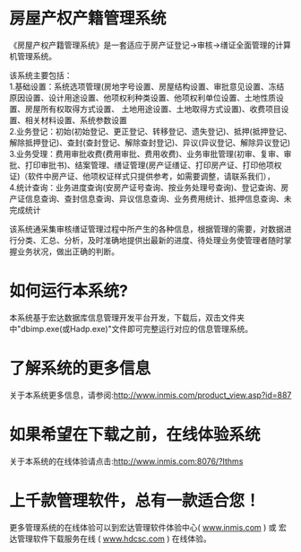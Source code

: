 # 房屋产权产籍管理系统

《房屋产权产籍管理系统》是一套适应于房产证登记->审核->缮证全面管理的计算机管理系统。

该系统主要包括：  
      1.基础设置：系统选项管理(房地字号设置、房屋结构设置、审批意见设置、冻结原因设置、设计用途设置、他项权利种类设置、他项权利单位设置、土地性质设置、房屋所有权取得方式设置、   土地用途设置、土地取得方式设置)、收费项目设置、相关材料设置、系统参数设置  
      2.业务登记：初始(初始登记、更正登记、转移登记、遗失登记)、抵押(抵押登记、解除抵押登记)、查封(查封登记、解除查封登记)、异议(异议登记、解除异议登记)  
      3.业务受理：费用审批收费(费用审批、费用收费)、业务审批管理(初审、复审、审批、打印审批书)、结案管理、缮证管理(房产证缮证、打印房产证、打印他项权证)（软件中房产证、他项权证样式只提供参考，如需要调整，请联系我们），   
      4.统计查询：业务进度查询(安房产证号查询、按业务处理号查询)、登记查询、房产证信息查询、查封信息查询、异议信息查询、业务费用统计、抵押信息查询、未完成统计   
  
  该系统通采集审核缮证管理过程中所产生的各种信息，根据管理的需要，对数据进行分类、汇总、分析，及时准确地提供出最新的进度、待处理业务使管理者随时掌握业务状况，做出正确的判断。
 
# 如何运行本系统?

本系统基于宏达数据库信息管理开发平台开发，下载后，双击文件夹中"dbimp.exe(或Hadp.exe)"文件即可完整运行对应的信息管理系统。

# 了解系统的更多信息

关于本系统更多信息，请参阅:http://www.inmis.com/product_view.asp?id=887

# 如果希望在下载之前，在线体验系统

关于本系统的在线体验请点击:http://www.inmis.com:8076/?Ithms

# 上千款管理软件，总有一款适合您！

更多管理系统的在线体验可以到宏达管理软件体验中心( www.inmis.com ) 或 宏达管理软件下载服务在线 ( www.hdcsc.com ) 在线体验。

